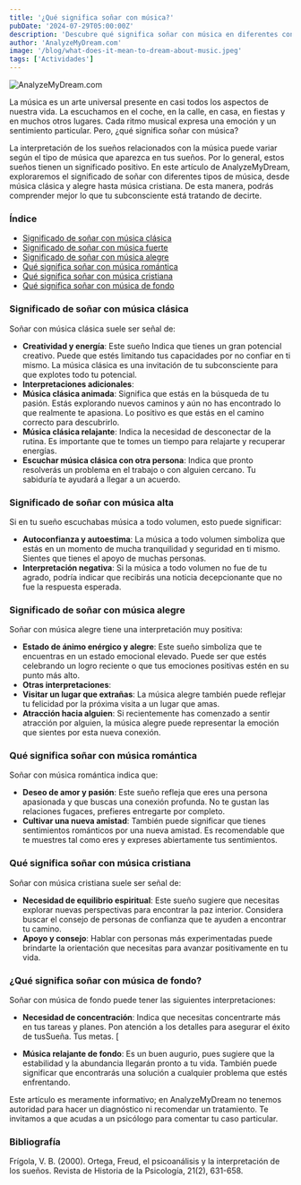 ```yaml
---
title: '¿Qué significa soñar con música?'
pubDate: '2024-07-29T05:00:00Z'
description: 'Descubre qué significa soñar con música en diferentes contextos, desde el clásico hasta el cristiano. Explora la interpretación de estos sueños para entender mejor lo que tu mente subconsciente quiere decirte.'
author: 'AnalyzeMyDream.com'
image: '/blog/what-does-it-mean-to-dream-about-music.jpeg'
tags: ['Actividades']
---
```


![AnalyzeMyDream.com](/blog/what-does-it-mean-to-dream-about-music.jpeg)

La música es un arte universal presente en casi todos los aspectos de nuestra vida. La escuchamos en el coche, en la calle, en casa, en fiestas y en muchos otros lugares. Cada ritmo musical expresa una emoción y un sentimiento particular. Pero, ¿qué significa soñar con música?

La interpretación de los sueños relacionados con la música puede variar según el tipo de música que aparezca en tus sueños. Por lo general, estos sueños tienen un significado positivo. En este artículo de AnalyzeMyDream, exploraremos el significado de soñar con diferentes tipos de música, desde música clásica y alegre hasta música cristiana. De esta manera, podrás comprender mejor lo que tu subconsciente está tratando de decirte.

### Índice

- [Significado de soñar con música clásica](#significado-de-soñar-con-musica-clasica)
- [Significado de soñar con música fuerte](#significado-de-soñar-con-musica-fuerte)
- [Significado de soñar con música alegre](#significado-de-soñar-con-musica-alegre)
- [Qué significa soñar con música romántica](#que-significa-sonar-con-musica-romantica)
- [Qué significa soñar con música cristiana](#que-significa-sonar-con-musica-cristiana)
- [Qué significa soñar con música de fondo](#que-significa-sonar-con-musica-de-fondo)

### Significado de soñar con música clásica

Soñar con música clásica suele ser señal de:

- **Creatividad y energía**: Este sueño Indica que tienes un gran potencial creativo. Puede que estés limitando tus capacidades por no confiar en ti mismo. La música clásica es una invitación de tu subconsciente para que explotes todo tu potencial.
- **Interpretaciones adicionales**:
- **Música clásica animada**: Significa que estás en la búsqueda de tu pasión. Estás explorando nuevos caminos y aún no has encontrado lo que realmente te apasiona. Lo positivo es que estás en el camino correcto para descubrirlo.
- **Música clásica relajante**: Indica la necesidad de desconectar de la rutina. Es importante que te tomes un tiempo para relajarte y recuperar energías.
- **Escuchar música clásica con otra persona**: Indica que pronto resolverás un problema en el trabajo o con alguien cercano. Tu sabiduría te ayudará a llegar a un acuerdo.

### Significado de soñar con música alta

Si en tu sueño escuchabas música a todo volumen, esto puede significar:

- **Autoconfianza y autoestima**: La música a todo volumen simboliza que estás en un momento de mucha tranquilidad y seguridad en ti mismo. Sientes que tienes el apoyo de muchas personas.
- **Interpretación negativa**: Si la música a todo volumen no fue de tu agrado, podría indicar que recibirás una noticia decepcionante que no fue la respuesta esperada.

### Significado de soñar con música alegre

Soñar con música alegre tiene una interpretación muy positiva:

- **Estado de ánimo enérgico y alegre**: Este sueño simboliza que te encuentras en un estado emocional elevado. Puede ser que estés celebrando un logro reciente o que tus emociones positivas estén en su punto más alto.
- **Otras interpretaciones**:
- **Visitar un lugar que extrañas**: La música alegre también puede reflejar tu felicidad por la próxima visita a un lugar que amas.
- **Atracción hacia alguien**: Si recientemente has comenzado a sentir atracción por alguien, la música alegre puede representar la emoción que sientes por esta nueva conexión. 

### Qué significa soñar con música romántica

Soñar con música romántica indica que:

- **Deseo de amor y pasión**: Este sueño refleja que eres una persona apasionada y que buscas una conexión profunda. No te gustan las relaciones fugaces, prefieres entregarte por completo.
- **Cultivar una nueva amistad**: También puede significar que tienes sentimientos románticos por una nueva amistad. Es recomendable que te muestres tal como eres y expreses abiertamente tus sentimientos.

### Qué significa soñar con música cristiana

Soñar con música cristiana suele ser señal de:

- **Necesidad de equilibrio espiritual**: Este sueño sugiere que necesitas explorar nuevas perspectivas para encontrar la paz interior. Considera buscar el consejo de personas de confianza que te ayuden a encontrar tu camino.
- **Apoyo y consejo**: Hablar con personas más experimentadas puede brindarte la orientación que necesitas para avanzar positivamente en tu vida.

### ¿Qué significa soñar con música de fondo?

Soñar con música de fondo puede tener las siguientes interpretaciones:

- **Necesidad de concentración**: Indica que necesitas concentrarte más en tus tareas y planes. Pon atención a los detalles para asegurar el éxito de tusSueña. Tus metas. [

- **Música relajante de fondo**: Es un buen augurio, pues sugiere que la estabilidad y la abundancia llegarán pronto a tu vida. También puede significar que encontrarás una solución a cualquier problema que estés enfrentando.

Este artículo es meramente informativo; en AnalyzeMyDream no tenemos autoridad para hacer un diagnóstico ni recomendar un tratamiento. Te invitamos a que acudas a un psicólogo para comentar tu caso particular.

### Bibliografía

Frígola, V. B. (2000). Ortega, Freud, el psicoanálisis y la interpretación de los sueños. Revista de Historia de la Psicología, 21(2), 631-658.